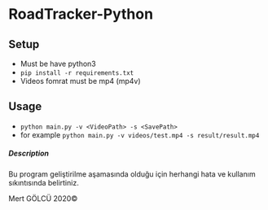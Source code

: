 # RoadTracker-Python


## Setup 
 - Must be have python3
 - ``` pip install -r requirements.txt  ```
 - Videos fomrat  must be mp4 (mp4v) 

## Usage 
 - ```python main.py -v <VideoPath> -s <SavePath> ```
 - for example ```python main.py -v videos/test.mp4 -s result/result.mp4 ```

##### Description 
Bu program geliştirilme aşamasında olduğu için herhangi hata ve kullanım sıkıntısında belirtiniz.



Mert GÖLCÜ 2020&copy;
